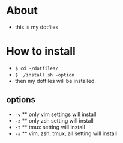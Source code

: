 # About
* this is my dotfiles

# How to install
* `$ cd ~/dotfiles/`
* `$ ./install.sh -option`
* then my dotfiles will be installed.
## options
* `-v`
** only vim settings will install
* `-z`
** only zsh setting will install
* `-t`
** tmux setting will install
* `-a`
** vim, zsh, tmux, all setting will install

